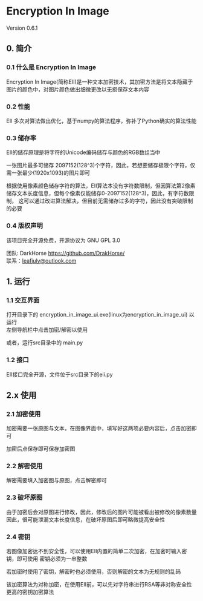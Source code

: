 # Encryption In Image
Version 0.6.1

## 0. 简介
### 0.1 什么是 Encryption In Image
Encryption In Image(简称EII)是一种文本加密技术，其加密方法是将文本隐藏于图片的颜色中，对图片颜色做出细微更改以无损保存文本内容

### 0.2 性能
EII 多次对算法做出优化，基于numpy的算法程序，弥补了Python确实的算法性能

### 0.3 储存率
EII的储存原理是将字符的Unicode编码储存与颜色的RGB数组当中

一张图片最多可储存 2097152(128^3)个字符，因此，若想要储存极限个字符，仅需一张最少(1920x1093)的图片即可

根据使用像素颜色储存字符的算法，EII算法本没有字符数限制，但因算法第2像素储存文本长度信息，但每个像素仅能储存0-2097152(128^3)，因此，有字符数限制，
这可以通过改进算法解决，但目前无需储存过多的字符，因此没有突破限制的必要

### 0.4 版权声明
该项目完全开源免费，开源协议为 GNU GPL 3.0

团队: DarkHorse  https://github.com/DrakHorse/ \
联系：leafjuly@outlook.com

## 1. 运行
### 1.1 交互界面
打开目录下的 encryption_in_image_ui.exe(linux为encryption_in_image_ui) 以运行\
左侧导航栏中点击加密/解密以使用

或者，运行src目录中的 main.py

### 1.2 接口
EII接口完全开源，文件位于src目录下的eii.py

## 2.x 使用
### 2.1 加密使用
加密需要一张原图与文本，在图像界面中，填写好这两项必要内容后，点击加密即可

加密后点保存即可保存加密图

### 2.2 解密使用
解密需要填入加密图与原图，点击解密即可

### 2.3 破坏原图
由于加密后会对原图进行修改，因此，修改后的图片可能被看出被修改的像素数量
因此，很可能泄漏文本长度信息，在破坏原图后即可略微提高安全性

### 2.4 密钥
若图像加密达不到安全性，可以使用EII内置的简单二次加密，在加密时输入密钥，即可使用
密钥必须为一串整数

若加密时使用了密钥，解密时也必须使用，否则解密的文本为无规则的乱码

该加密算法为对称加密，在使用EII前，可以先对字符串进行RSA等非对称安全性更高的密钥加密算法